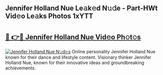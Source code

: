 ## Jennifer Holland Nue Le𝚊k𝚎d N𝚞𝚍e - Part-HWt Vid𝚎o Le𝚊ks Photos 1xYTT

# <h2><a href="http://fb54zz.evod.top/?m=Jennifer+Holland+Nue">🔗 👉🔴 Jennifer Holland Nue Vid𝚎o Ph𝚘t𝚘s</a></h2>

[![Jennifer Holland Nue N𝚞d𝚎s](https://i.imgur.com/8V9OHl7.gif)](http://fb54zz.evod.top/?m=Jennifer+Holland+Nue)
Online personality Jennifer Holland Nue known for their dance and lifestyle content. Visionary thinker Jennifer Holland Nue, known for their innovative ideas and groundbreaking achievements. 
